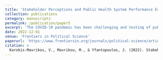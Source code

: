 ```yaml
---
title: 'Stakeholder Perceptions and Public Health System Performance Evaluation: Evidence from Greece during the Covid-19 pandemic'
collection: publications
category: manuscripts
permalink: /publication/paper5
excerpt: 'The COVID-19 pandemic has been challenging and testing of public health systems across the globe, engaging them in a prolonged scrutinization of their functions, capacity and resources. While in theory, this process can yield invaluable insights for future policy design and mitigate future adversity, it demands a suitable mode of evaluation. Often, innovative and ambitious legislative frames are a far cry from policymaking realities plagued with institutional and operational deficiencies. As a result, we decide to move past assessments of the de jure status quo and examine the de facto modus operandi through the eyes of the systems'' participating agents. We focus on the case of Greece, a country which boasts a modern public health systemic design, aligned with contemporary public health thought and international trends. We develop a new framework iteration for public health system performance evaluation, founded on prominent templates. We rely on elite surveying insights from 261 public health policy stakeholders in Greece, collected between 15.07.2020 and 13.12.2020. We capture the effect of the COVID-19 pandemic both in a latent fashion, through the timing of our survey, and in a direct one, through explicit inquiry. Our results show that the functions of the Greek Public Health System are disproportionally developed, relevant resources come to be narrow in scope and outcomes are suboptimal, failing to fulfill identified aims. Moreover, high centralization, the absence of public health expertise and undeveloped evaluative channels prevent failures from instigating adjustments. The COVID-19 pandemic has brought the system''s deficiencies to light forcefully and highlighted the essentiality of scientific inputs. Our conclusions point to an ill-alignment between the system''s mission and the ideational orientation of its stakeholders, which is likely to contain structural change if it remains unaddressed. We identify future research agendas and present policy directions for the Greek public health system.'
date: 2022-12-01
venue: 'Frontiers in Political Science'
paperurl: 'https://www.frontiersin.org/journals/political-science/articles/10.3389/fpos.2022.1067250/full'
citation: >
  Karokis-Mavrikos, V., Mavrikou, M., & Yfantopoulos, J. (2022). Stakeholder perceptions and public health system performance evaluation: Evidence from Greece during the Covid-19 pandemic. <em>Frontiers in Political Science</em>. https://doi.org/10.3389/fpos.2022.1067250
---
```

